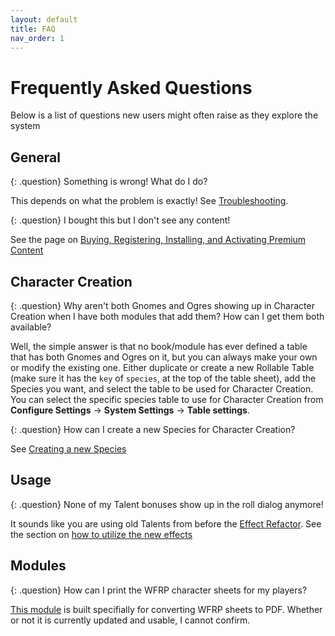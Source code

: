 ```yaml
---
layout: default
title: FAQ
nav_order: 1
---
```


# Frequently Asked Questions

Below is a list of questions new users might often raise as they explore the system


## General

{: .question}
Something is wrong! What do I do?

This depends on what the problem is exactly! See [Troubleshooting](./troubleshooting).

{: .question}
I bought this but I don't see any content!

See the page on [Buying, Registering, Installing, and Activating Premium Content](./premium)

## Character Creation

{: .question}
Why aren't both Gnomes and Ogres showing up in Character Creation when I have both modules that add them? How can I get them both available?

Well, the simple answer is that no book/module has ever defined a table that has both Gnomes and Ogres on it, but you can always make your own or modify the existing one. Either duplicate or create a new Rollable Table (make sure it has the `key` of `species`, at the top of the table sheet), add the Species you want, and select the table to be used for Character Creation. You can select the specific species table to use for Character Creation from **Configure Settings** -> **System Settings** -> **Table settings**.

{: .question}
How can I create a new Species for Character Creation?

See [Creating a new Species]()

## Usage

{: .question}
None of my Talent bonuses show up in the roll dialog anymore!

It sounds like you are using old Talents from before the [Effect Refactor](./effects//effect-refactor). See the section on [how to utilize the new effects](./effects//effect-refactor#tldr-what-should-i-do-so-my-game-doesnt-break)

## Modules

{: .question}
How can I print the WFRP character sheets for my players?

[This module](https://foundryvtt.com/packages/wfrp4e-actor-sheet-print) is built specifially for converting WFRP sheets to PDF. Whether or not it is currently updated and usable, I cannot confirm. 